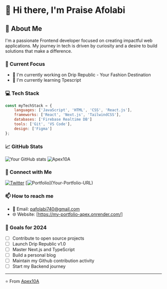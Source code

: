 # 👋 Hi there, I'm Praise Afolabi

## 🚀 About Me
I'm a passionate Frontend developer focused on creating impactful web applications. My journey in tech is driven by curiosity and a desire to build solutions that make a difference.

### 🎯 Current Focus
- 🔭 I'm currently working on Drip Republic - Your Fashion Destination
- 🌱 I'm currently learning Tpescript

### 💻 Tech Stack
```javascript
const myTechStack = {
    languages: ['JavaScript', 'HTML', 'CSS', 'React.js'],
    frameworks: ['React', 'Next.js', 'TailwindCSS'],
    databases: ['Firebase Realtime DB']
    tools: ['Git', 'VS Code'],
    design: ['Figma']
};
```


### 📈 GitHub Stats
![Your GitHub stats](https://github-readme-stats.vercel.app/api?username=Apex10A&show_icons=true&theme=radical)
<img src="https://github-profile-trophy.vercel.app/?username=Apex10A" alt="Apex10A" />

### 🤝 Connect with Me
[![Twitter](https://x.com/dev_apexxr)](Your-Twitter-URL)
[![Portfolio]([https://img.shields.io/badge/Portfolio-000000?style=for-the-badge&logo=About.me&logoColor=white](https://my-portfolio-apex.onrender.com/))](Your-Portfolio-URL)

### 📫 How to reach me
- 📧 Email: pafolabi740@gmail.com
- 🌐 Website: [https://my-portfolio-apex.onrender.com/]

### 🎯 Goals for 2024
- [ ] Contribute to open source projects
- [ ] Launch Drip Republic v1.0
- [ ] Master Next.js and TypeScript
- [ ] Build a personal blog
- [ ] Maintain my Github contribution activity
- [ ] Start my Backend journey

---
⭐️ From [Apex10A](https://github.com/Apex10A)
